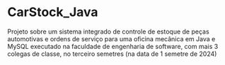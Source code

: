 # CarStock_Java
Projeto sobre um sistema integrado de controle de estoque de peças automotivas e ordens de serviço para uma oficina mecânica em Java e MySQL executado na faculdade de engenharia de software, com mais 3 colegas de classe, no terceiro semetres (na data de 1 semetre de 2024)
